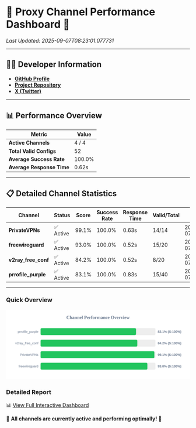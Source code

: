 # 🌟 Proxy Channel Performance Dashboard 🌟

_Last Updated: 2025-09-07T08:23:01.077731_

---

## 👩‍💻 Developer Information

- **[GitHub Profile](https://github.com/4n0nymou3)**  
- **[Project Repository](https://github.com/4n0nymou3/multi-proxy-config-fetcher)**  
- **[X (Twitter)](https://x.com/4n0nymou3)**  

---

## 📊 Performance Overview

| Metric                | Value       |
|-----------------------|-------------|
| **Active Channels**   | 4 / 4       |
| **Total Valid Configs** | 52          |
| **Average Success Rate** | 100.0%      |
| **Average Response Time** | 0.62s       |

---

## 📋 Detailed Channel Statistics

| Channel          | Status     | Score  | Success Rate | Response Time | Valid/Total | Last Success               |
|------------------|------------|--------|--------------|---------------|-------------|----------------------------|
| **PrivateVPNs**  | ✅ Active  | 99.1%  | 100.0% | 0.63s         | 14/14       | 2025-09-07T08:23:00.532087 |
| **freewireguard**  | ✅ Active  | 93.0%  | 100.0% | 0.52s         | 15/20       | 2025-09-07T08:23:01.075772 |
| **v2ray_free_conf**  | ✅ Active  | 84.2%  | 100.0% | 0.52s         | 8/20       | 2025-09-07T08:22:59.862197 |
| **prrofile_purple**  | ✅ Active  | 83.1%  | 100.0% | 0.83s         | 15/40       | 2025-09-07T08:22:59.239124 |

---

### Quick Overview
<div align="center">
  <a href="https://raw.githubusercontent.com/nullluser/NullRepo/refs/heads/main/assets/channel_stats_chart.svg">
    <img src="https://raw.githubusercontent.com/nullluser/NullRepo/refs/heads/main/assets/channel_stats_chart.svg" alt="Source Performance Statistics" width="800">
  </a>
</div>

### Detailed Report
📊 [View Full Interactive Dashboard](https://htmlpreview.github.io/?https://github.com/nullluser/NullRepo/blob/main/assets/performance_report.html)

🎉 **All channels are currently active and performing optimally!** 🎉
